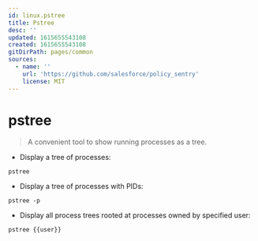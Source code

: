 ```yaml
---
id: linux.pstree
title: Pstree
desc: ''
updated: 1615655543108
created: 1615655543108
gitDirPath: pages/common
sources:
  - name: ''
    url: 'https://github.com/salesforce/policy_sentry'
    license: MIT
---
```

# pstree

> A convenient tool to show running processes as a tree.

- Display a tree of processes:

`pstree`

- Display a tree of processes with PIDs:

`pstree -p`

- Display all process trees rooted at processes owned by specified user:

`pstree {{user}}`

